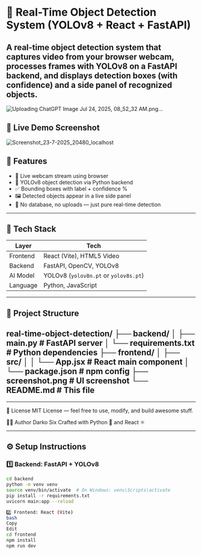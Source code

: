 # 🧠 Real-Time Object Detection System (YOLOv8 + React + FastAPI)

A real-time object detection system that captures video from your browser webcam, processes frames with YOLOv8 on a FastAPI backend, and displays detection boxes (with confidence) and a side panel of recognized objects.
---
![Uploading ChatGPT Image Jul 24, 2025, 08_52_32 AM.png…]()

## 📸 Live Demo Screenshot
![Screenshot_23-7-2025_20480_localhost](https://github.com/user-attachments/assets/482f7a97-e1c4-480b-8b3a-27fb2bad5067)

## 🚀 Features

- 🎥 Live webcam stream using browser
- 🧠 YOLOv8 object detection via Python backend
- ✅ Bounding boxes with label + confidence %
- 🖼️ Detected objects appear in a live side panel
- 🧪 No database, no uploads — just pure real-time detection

---

## 🧰 Tech Stack

| Layer      | Tech                         |
|------------|------------------------------|
| Frontend   | React (Vite), HTML5 Video    |
| Backend    | FastAPI, OpenCV, YOLOv8      |
| AI Model   | YOLOv8 (`yolov8n.pt` or `yolov8s.pt`) |
| Language   | Python, JavaScript           |

---

## 📂 Project Structure
real-time-object-detection/
├── backend/
│ ├── main.py # FastAPI server
│ └── requirements.txt # Python dependencies
├── frontend/
│ ├── src/
│ │ └── App.jsx # React main component
│ └── package.json # npm config
├── screenshot.png # UI screenshot
└── README.md # This file
---
-------
📜 License
MIT License — feel free to use, modify, and build awesome stuff.

👨‍💻 Author
Darko Six
Crafted with Python 🐍 and React ⚛️

---
## ⚙️ Setup Instructions

### 1️⃣ Backend: FastAPI + YOLOv8

```bash
cd backend
python -m venv venv
source venv/bin/activate  # On Windows: venv\Scripts\activate
pip install -r requirements.txt
uvicorn main:app --reload

2️⃣ Frontend: React (Vite)
bash
Copy
Edit
cd frontend
npm install
npm run dev


